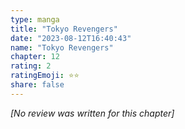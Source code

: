 ```yaml
---
type: manga
title: "Tokyo Revengers"
date: "2023-08-12T16:40:43"
name: "Tokyo Revengers"
chapter: 12
rating: 2
ratingEmoji: ⭐️⭐️
share: false
---
```


_[No review was written for this chapter]_
